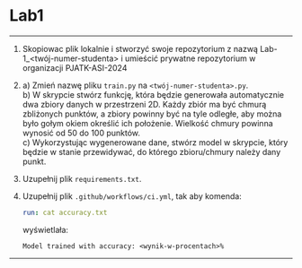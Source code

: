 # Lab1

---

1. Skopiowac plik lokalnie i stworzyć swoje repozytorium z nazwą Lab-1_<twój-numer-studenta> i umieścić prywatne repozytorium w organizacji PJATK-ASI-2024
   
2. a) Zmień nazwę pliku `train.py` na `<twój-numer-studenta>.py`.  
   b) W skrypcie stwórz funkcję, która będzie generowała automatycznie dwa zbiory danych w przestrzeni 2D. Każdy zbiór ma być chmurą zbliżonych punktów, a zbiory powinny być na tyle odległe, aby można było gołym okiem określić ich położenie. Wielkość chmury powinna wynosić od 50 do 100 punktów.  
   c) Wykorzystując wygenerowane dane, stwórz model w skrypcie, który będzie w stanie przewidywać, do którego zbioru/chmury należy dany punkt.

3. Uzupełnij plik `requirements.txt`.

4. Uzupełnij plik `.github/workflows/ci.yml`, tak aby komenda:

   ```yaml
   run: cat accuracy.txt
   ```

   wyświetlała:
   ```
   Model trained with accuracy: <wynik-w-procentach>%
   ```

---
